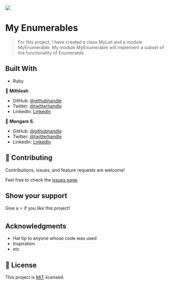 ![](https://img.shields.io/badge/Morse_decoder-blueviolet)

# My Enumerables

>  For this project, I have created a class MyList and a module MyEnumerable. My module MyEnumerable will implement a subset of the functionality of Enumerable.


## Built With

- Ruby

👤 **Mithlesh**

- GitHub: [@githubhandle](https://github.com/Mithi-code)
- Twitter: [@twitterhandle](https://twitter.com/LazyMithlesh)
- LinkedIn: [LinkedIn](https://linkedin.com/in/mithicode)

👤 **Mongare S.**

- GitHub: [@githubhandle](https://github.com/Mosams/)
- Twitter: [@twitterhandle](https://twitter.com/sam_mongare)
- LinkedIn: [LinkedIn](https://www.linkedin.com/in/sammy-mongare-b8288310b/)

## 🤝 Contributing

Contributions, issues, and feature requests are welcome!

Feel free to check the [issues page](https://github.com/Mosams/morse_code_decoder/issues).

## Show your support

Give a ⭐️ if you like this project!

## Acknowledgments

- Hat tip to anyone whose code was used
- Inspiration
- etc

## 📝 License

This project is [MIT](./MIT.md) licensed.
